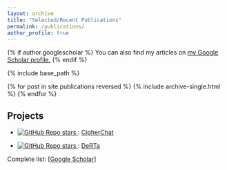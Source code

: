 ```yaml
---
layout: archive
title: "Selected/Recent Publications"
permalink: /publications/
author_profile: true
---
```


{% if author.googlescholar %}
  You can also find my articles on <u><a href="{{author.googlescholar}}">my Google Scholar profile</a>.</u>
{% endif %}

{% include base_path %}

{% for post in site.publications reversed %}
  {% include archive-single.html %}
{% endfor %}



## Projects
- <a href="https://github.com/RobustNLP/CipherChat"> <img alt="GitHub Repo stars" src="https://img.shields.io/github/stars/RobustNLP/CipherChat?label=Github%20Stars&style=social"> </a>: [CipherChat](https://github.com/RobustNLP/CipherChat)    

- <a href="https://github.com/RobustNLP/DeRTa"> <img alt="GitHub Repo stars" src="https://img.shields.io/github/stars/RobustNLP/DeRTa?label=Github%20Stars&style=social"> </a>: [DeRTa](https://github.com/RobustNLP/DeRTa)    

Complete list: \[[Google Scholar](https://scholar.google.com/citations?view_op=list_works&hl=en&user=cd-wSAsAAAAJ&hl=en)\]
